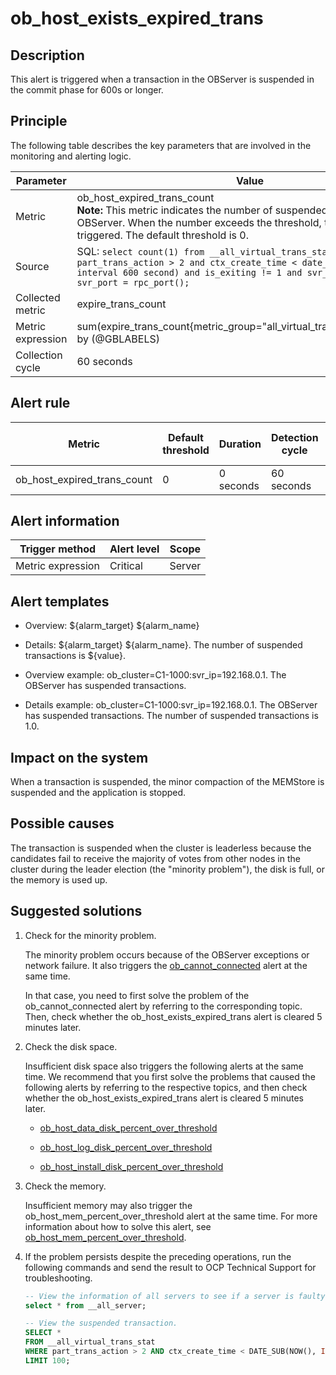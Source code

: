 ob_host_exists_expired_trans 
=================================================



**Description** 
------------------------------------

This alert is triggered when a transaction in the OBServer is suspended in the commit phase for 600s or longer.

Principle 
------------------------------

The following table describes the key parameters that are involved in the monitoring and alerting logic. 


|     Parameter     |                                                                                                                                  Value                                                                                                                                   |
|-------------------|--------------------------------------------------------------------------------------------------------------------------------------------------------------------------------------------------------------------------------------------------------------------------|
| Metric            | ob_host_expired_trans_count </br>**Note:**  This metric indicates the number of suspended transactions of the OBServer. When the number exceeds the threshold, this alert is triggered. The default threshold is 0.                            |
| Source            | SQL: ```select count(1) from __all_virtual_trans_stat where part_trans_action > 2 and ctx_create_time < date_sub(now(), interval 600 second) and is_exiting != 1 and svr_ip = @svr_ip and svr_port = rpc_port(); ```  |
| Collected metric  | expire_trans_count                                                                                                                                                                                                                                                       |
| Metric expression | sum(expire_trans_count{metric_group="all_virtual_trans_stat",@LABELS}) by (@GBLABELS)                                                                                                                                                                                    |
| Collection cycle  | 60 seconds                                                                                                                                                                                                                                                               |



**Alert rule** 
-----------------------------------



|           Metric            | Default threshold | Duration  | Detection cycle | Time before clearance |
|-----------------------------|-------------------|-----------|-----------------|-----------------------|
| ob_host_expired_trans_count | 0                 | 0 seconds | 60 seconds      | 5 minutes             |



**Alert information** 
------------------------------------------



|  Trigger method   | Alert level | Scope  |
|-------------------|-------------|--------|
| Metric expression | Critical    | Server |



**Alert templates** 
----------------------------------------

* Overview: \${alarm_target} \${alarm_name}

  

* Details: \${alarm_target} \${alarm_name}. The number of suspended transactions is ${value}.

  

* Overview example: ob_cluster=C1-1000:svr_ip=192.168.0.1. The OBServer has suspended transactions.

  

* Details example: ob_cluster=C1-1000:svr_ip=192.168.0.1. The OBServer has suspended transactions. The number of suspended transactions is 1.0.

  




**Impact on the system** 
---------------------------------------------

When a transaction is suspended, the minor compaction of the MEMStore is suspended and the application is stopped.

**Possible causes** 
----------------------------------------

The transaction is suspended when the cluster is leaderless because the candidates fail to receive the majority of votes from other nodes in the cluster during the leader election (the "minority problem"), the disk is full, or the memory is used up.

**Suggested solutions** 
--------------------------------------------

1. Check for the minority problem. 

   The minority problem occurs because of the OBServer exceptions or network failure. It also triggers the [ob_cannot_connected](../2.ob-alert/1.ob_cannot_connected-observer-cannot-be-connected.md) alert at the same time. 

   In that case, you need to first solve the problem of the ob_cannot_connected alert by referring to the corresponding topic. Then, check whether the ob_host_exists_expired_trans alert is cleared 5 minutes later.
   

2. Check the disk space. 

   Insufficient disk space also triggers the following alerts at the same time. We recommend that you first solve the problems that caused the following alerts by referring to the respective topics, and then check whether the ob_host_exists_expired_trans alert is cleared 5 minutes later. 
   * [ob_host_data_disk_percent_over_threshold](../2.ob-alert/41.ob_host_data_disk_percent_over_threshold-ob-host-data-directory-disk-usage-limit-exceeded.md)

     
   
   * [ob_host_log_disk_percent_over_threshold](../2.ob-alert/42.the-disk-usage-of-the-ob_host_log_disk_percent_over_threshold-ob-host-log-directory.md)

     
   
   * [ob_host_install_disk_percent_over_threshold](../2.ob-alert/43.the-error-message-returned-because-the-disk-usage-of-the.md)

     
   

   

3. Check the memory. 

   Insufficient memory may also trigger the ob_host_mem_percent_over_threshold alert at the same time. For more information about how to solve this alert, see [ob_host_mem_percent_over_threshold](../2.ob-alert/20.the-memory-usage-of-the-ob_host_mem_percent_over_threshold-ob-server-exceeds-the.md).
   

4. If the problem persists despite the preceding operations, run the following commands and send the result to OCP Technical Support for troubleshooting. 

   ```sql
   -- View the information of all servers to see if a server is faulty.
   select * from __all_server;
   
   -- View the suspended transaction.
   SELECT *
   FROM __all_virtual_trans_stat
   WHERE part_trans_action > 2 AND ctx_create_time < DATE_SUB(NOW(), INTERVAL 500 SECOND)
   LIMIT 100;
   ```

   



